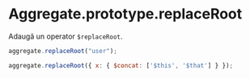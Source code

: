 # Aggregate.prototype.replaceRoot

Adaugă un operator `$replaceRoot`.

```javascript
aggregate.replaceRoot("user");

aggregate.replaceRoot({ x: { $concat: ['$this', '$that'] } });
```
